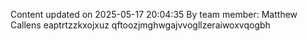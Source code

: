 Content updated on 2025-05-17 20:04:35
By team member: Matthew Callens
eaptrtzzkxojxuz qftoozjmghwgajvvogllzeraiwoxvqogbh
